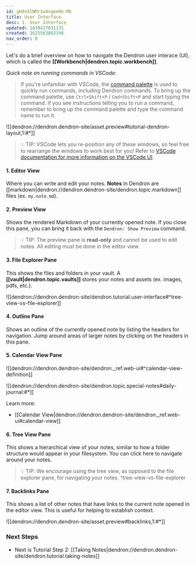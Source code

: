 ```yaml
---
id: gHdxXlNMr1w4xqee0n-Mb
title: User Interface
desc: 1. User Interface
updated: 1639427631131
created: 1625563862198
nav_order: 0
---
```


Let's do a brief overview on how to navigate the Dendron user interace (UI), which is called the **[[Workbench|dendron.topic.workbench]]**.

_Quick note on running commands in VSCode:_

> If you're unfamiliar with VSCode, the [command palette](https://code.visualstudio.com/docs/getstarted/userinterface#_command-palette) is used to quickly run commands, including Dendron commands. To bring up the command palette, use `Ctrl+Shift+P` / `Cmd+Shift+P` and start typing the command. If you see instructions telling you to run a command, remember to bring up the command palette and type the command name to run it.

![[dendron://dendron.dendron-site/asset.preview#tutorial-dendron-layout,1:#*]]

> 💡 TIP: VSCode lets you re-position any of these windows, so feel free to rearrange the windows to work best for you! Refer to [VSCode documentation for more information on the VSCode UI](https://code.visualstudio.com/docs/getstarted/userinterface).

#### 1. Editor View

Where you can write and edit your notes. **Notes** in Dendron are [[markdown|dendron://dendron.dendron-site/dendron.topic.markdown]] files (ex. `my.note.md`).

#### 2. Preview View

Shows the rendered Markdown of your currently opened note. If you close this pane, you can bring it back with the `Dendron: Show Preview` command.

>💡 TIP: The preview pane is **read-only** and cannot be used to edit notes. All editing must be done in the editor view.

#### 3. File Explorer Pane

This shows the files and folders in your vault. A **[[vault|dendron.topic.vaults]]** stores your notes and assets (ex. images, pdfs, etc.).

![[dendron://dendron.dendron-site/dendron.tutorial.user-interface#^tree-view-vs-file-explorer]]

#### 4. Outline Pane

Shows an outline of the currently opened note by listing the headers for navigation. Jump around areas of larger notes by clicking on the headers in this pane.

#### 5. Calendar View Pane

![[dendron://dendron.dendron-site/dendron._ref.web-ui#^calendar-view-definition]]

![[dendron://dendron.dendron-site/dendron.topic.special-notes#daily-journal:#*]]

Learn more:

- [[Calendar View|dendron://dendron.dendron-site/dendron._ref.web-ui#calendar-view]]

#### 6. Tree View Pane

This shows a hierarchical view of your notes, similar to how a folder structure would appear in your filesystem. You can click here to navigate around your notes.

> 💡 TIP: We encourage using the tree view, as opposed to the file explorer pane, for navigating your notes. ^tree-view-vs-file-explorer

#### 7. Backlinks Pane

This shows a list of other notes that have links to the current note opened in the editor view. This is useful for helping to establish context.

![[dendron://dendron.dendron-site/asset.preview#backlinks,1:#*]]

### Next Steps

- Next is Tutorial Step 2: [[Taking Notes|dendron://dendron.dendron-site/dendron.tutorial.taking-notes]]
